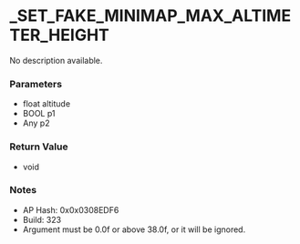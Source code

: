 # _SET_FAKE_MINIMAP_MAX_ALTIMETER_HEIGHT

No description available.

### Parameters
* float altitude
* BOOL p1
* Any p2

### Return Value
* void

### Notes
* AP Hash: 0x0x0308EDF6
* Build: 323
* Argument must be 0.0f or above 38.0f, or it will be ignored.

